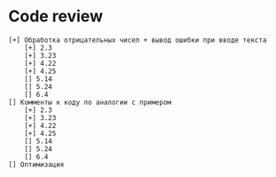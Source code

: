 # Code review
    [+] Обработка отрицательных чисел + вывод ошибки при вводе текста
        [+] 2.3
        [+] 3.23
        [+] 4.22
        [+] 4.25
        [] 5.14
        [] 5.24
        [] 6.4    
    [] Комменты к коду по аналогии с примером
        [+] 2.3
        [+] 3.23
        [+] 4.22
        [+] 4.25
        [] 5.14
        [] 5.24
        [] 6.4
    [] Оптимизация    